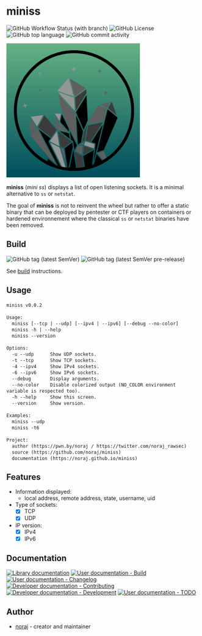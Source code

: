 # miniss

![GitHub Workflow Status (with branch)](https://img.shields.io/github/actions/workflow/status/noraj/miniss/test.yml?branch=master&style=flat-square)
![GitHub License](https://img.shields.io/github/license/noraj/miniss?style=flat-square)
![GitHub top language](https://img.shields.io/github/languages/top/noraj/miniss?style=flat-square)
![GitHub commit activity](https://img.shields.io/github/commit-activity/y/noraj/miniss?style=flat-square)

![miniss logo](docs/logo-miniss.png)

**miniss** (_mini ss_) displays a list of open listening sockets. It is a minimal alternative to `ss` or `netstat`.

The goal of **miniss** is not to reinvent the wheel but rather to offer a static binary that can be deployed by pentester or CTF players on containers or hardened environnement where the classical `ss` or `netstat` binaries have been removed.

## Build

![GitHub tag (latest SemVer)](https://img.shields.io/github/v/tag/noraj/miniss?sort=semver&style=flat-square)
![GitHub tag (latest SemVer pre-release)](https://img.shields.io/github/v/tag/noraj/miniss?include_prereleases&sort=semver&style=flat-square)

See [build](docs/build.md) instructions.

## Usage

```
miniss v0.0.2

Usage:
  miniss [--tcp | --udp] [--ipv4 | --ipv6] [--debug --no-color]
  miniss -h | --help
  miniss --version

Options:
  -u --udp      Show UDP sockets.
  -t --tcp      Show TCP sockets.
  -4 --ipv4     Show IPv4 sockets.
  -6 --ipv6     Show IPv6 sockets.
  --debug       Display arguments.
  --no-color    Disable colorized output (NO_COLOR environment variable is respected too).
  -h --help     Show this screen.
  --version     Show version.

Examples:
  miniss --udp
  miniss -t6

Project:
  author (https://pwn.by/noraj / https://twitter.com/noraj_rawsec)
  source (https://github.com/noraj/miniss)
  documentation (https://noraj.github.io/miniss)
```

## Features

- Information displayed:
  - local address, remote address, state, username, uid
- Type of sockets:
  - [x] TCP
  - [x] UDP
- IP version:
  - [x] IPv4
  - [x] IPv6

## Documentation

[![Library documentation](https://img.shields.io/badge/doc-library-black?logo=readthedocs&logoColor=black&style=flat-square)](https://noraj.github.io/miniss/lib-doc/Miniss.html)
[![User documentation - Build](https://img.shields.io/badge/doc-build-black?logo=readthedocs&logoColor=black&style=flat-square)](https://noraj.github.io/miniss/build)
[![User documentation - Changelog](https://img.shields.io/badge/doc-changelog-black?logo=readthedocs&logoColor=black&style=flat-square)](https://noraj.github.io/miniss/CHANGELOG)
[![Developer documentation - Contributing](https://img.shields.io/badge/doc-contributing-black?logo=readthedocs&logoColor=black&style=flat-square)](https://noraj.github.io/miniss/creating)
[![Developer documentation - Development](https://img.shields.io/badge/doc-development-black?logo=readthedocs&logoColor=black&style=flat-square)](https://noraj.github.io/miniss/development)
[![User documentation - TODO](https://img.shields.io/badge/doc-todo-black?logo=readthedocs&logoColor=black&style=flat-square)](https://noraj.github.io/miniss/TODO)

## Author

- [noraj](https://pwn.by/noraj/) - creator and maintainer
